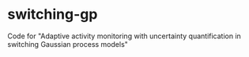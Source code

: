 # switching-gp
Code for "Adaptive activity monitoring with uncertainty quantification in switching Gaussian process models"
